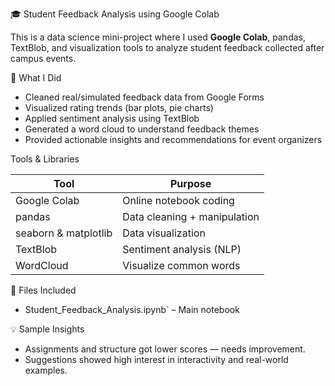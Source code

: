  🎓 Student Feedback Analysis using Google Colab

This is a data science mini-project where I used **Google Colab**, pandas, TextBlob, and visualization tools to analyze student feedback collected after campus events.

🚀 What I Did

- Cleaned real/simulated feedback data from Google Forms
- Visualized rating trends (bar plots, pie charts)
- Applied sentiment analysis using TextBlob
- Generated a word cloud to understand feedback themes
- Provided actionable insights and recommendations for event organizers

 Tools & Libraries

| Tool       | Purpose                  |
|------------|---------------------------|
| Google Colab | Online notebook coding    |
| pandas     | Data cleaning + manipulation |
| seaborn & matplotlib | Data visualization     |
| TextBlob   | Sentiment analysis (NLP)   |
| WordCloud  | Visualize common words     |

 📁 Files Included

- Student_Feedback_Analysis.ipynb` – Main notebook
  

 💡 Sample Insights

- Assignments and structure got lower scores — needs improvement.
- Suggestions showed high interest in interactivity and real-world examples.
